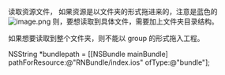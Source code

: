 
读取资源文件，
如果资源是以文件夹的形式拖进来的，注意是蓝色的
![image.png](https://upload-images.jianshu.io/upload_images/2728934-4a9726f9f845fe34.png?imageMogr2/auto-orient/strip%7CimageView2/2/w/1240)
则，要想读取到具体文件，需要加上文件夹目录结构。

如果想要读取到整个文件夹，则不能以 group 的形式拖入工程。

NSString *bundlepath = [[NSBundle mainBundle] pathForResource:@"RNBundle/index.ios" ofType:@"bundle"];